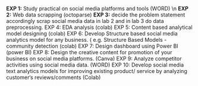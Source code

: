 **EXP 1:** 
Study practical on social media platforms and tools (WORD) \n
**EXP 2:** 
Web data scrapping (octoparse)
**EXP 3:** 
decide the problem statement accordingly scrap social media data in lab 2 and in lab 3 do data preprocessing.
EXP 4: EDA analysis (colab)
EXP 5: Content based analytical model designing (colab)
EXP 6: Develop Structure based social media analytics model for any business. ( e.g. Structure Based Models -community detection (colab)
EXP 7: Design dashboard using Power BI (power BI)
EXP 8: Design the creative content for promotion of your business on social media platforms. (Canva)
EXP 9: Analyze competitor activities using social media data. (WORD)
EXP 10: Develop social media text analytics models for improving existing product/ service by analyzing customer‘s reviews/comments (Colab)
